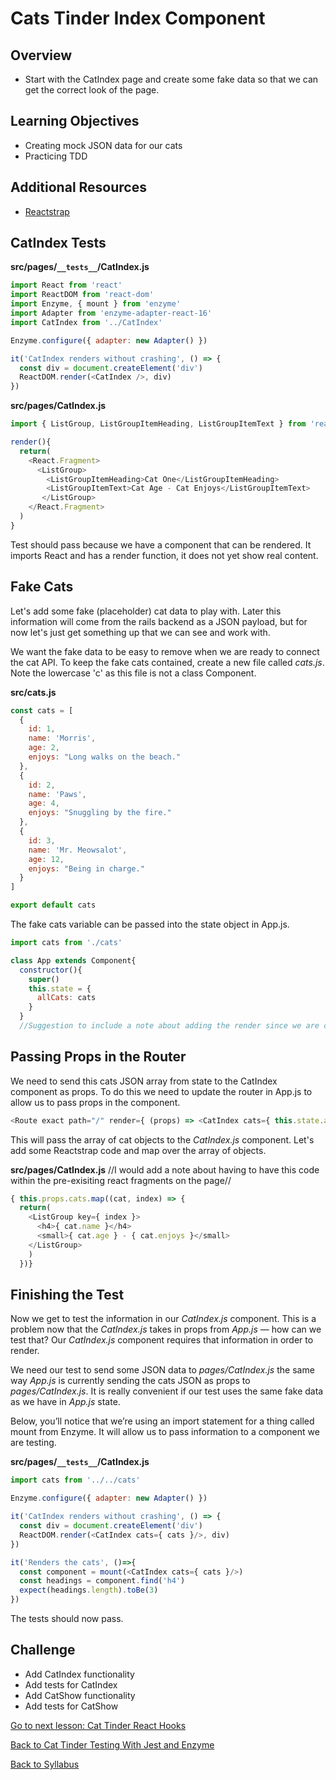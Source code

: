 # Cats Tinder Index Component

## Overview
- Start with the CatIndex page and create some fake data so that we can get the correct look of the page.

## Learning Objectives
- Creating mock JSON data for our cats
- Practicing TDD

## Additional Resources
- [Reactstrap](https://reactstrap.github.io/)

## CatIndex Tests

**src/pages/`__tests__`/CatIndex.js**

```javascript
import React from 'react'
import ReactDOM from 'react-dom'
import Enzyme, { mount } from 'enzyme'
import Adapter from 'enzyme-adapter-react-16'
import CatIndex from '../CatIndex'

Enzyme.configure({ adapter: new Adapter() })

it('CatIndex renders without crashing', () => {
  const div = document.createElement('div')
  ReactDOM.render(<CatIndex />, div)
})
```

**src/pages/CatIndex.js**

```javascript
import { ListGroup, ListGroupItemHeading, ListGroupItemText } from 'reactstrap';

render(){
  return(
    <React.Fragment>
      <ListGroup>
        <ListGroupItemHeading>Cat One</ListGroupItemHeading>
        <ListGroupItemText>Cat Age - Cat Enjoys</ListGroupItemText>
       </ListGroup>
    </React.Fragment>
  )
}
```

Test should pass because we have a component that can be rendered. It imports React and has a render function, it does not yet show real content.


## Fake Cats
Let's add some fake (placeholder) cat data to play with. Later this information will come from the rails backend as a JSON payload, but for now let's just get something up that we can see and work with.

We want the fake data to be easy to remove when we are ready to connect the cat API. To keep the fake cats contained, create a new file called *cats.js*. Note the lowercase 'c' as this file is not a class Component.

**src/cats.js**
```javascript
const cats = [
  {
    id: 1,
    name: 'Morris',
    age: 2,
    enjoys: "Long walks on the beach."
  },
  {
    id: 2,
    name: 'Paws',
    age: 4,
    enjoys: "Snuggling by the fire."
  },
  {
    id: 3,
    name: 'Mr. Meowsalot',
    age: 12,
    enjoys: "Being in charge."
  }
]

export default cats
```

The fake cats variable can be passed into the state object in App.js.

```JavaScript
import cats from './cats'

class App extends Component{
  constructor(){
    super()
    this.state = {
      allCats: cats
    }
  }
  //Suggestion to include a note about adding the render since we are changing this to a class we need to ensure there is a render here. Maybe add the entire section of code here as refrence and then below call at the parts of the code that are important//
```

## Passing Props in the Router
We need to send this cats JSON array from state to the CatIndex component as props. To do this we need to update the router in App.js to allow us to pass props in the component.

```javascript
<Route exact path="/" render={ (props) => <CatIndex cats={ this.state.allCats } /> } />
```

This will pass the array of cat objects to the *CatIndex.js* component. Let's add some Reactstrap code and map over the array of objects.

**src/pages/CatIndex.js**
//I would add a note about having to have this code within the pre-exisiting react fragments on the page//

```javascript
{ this.props.cats.map((cat, index) => {
  return(
    <ListGroup key={ index }>
      <h4>{ cat.name }</h4>
      <small>{ cat.age } - { cat.enjoys }</small>
    </ListGroup>
    )
  })}
```

## Finishing the Test
Now we get to test the information in our *CatIndex.js* component. This is a problem now that the *CatIndex.js* takes in props from *App.js* — how can we test that? Our *CatIndex.js* component requires that information in order to render.

We need our test to send some JSON data to *pages/CatIndex.js* the same way *App.js* is currently sending the cats JSON as props to *pages/CatIndex.js*. It is really convenient if our test uses the same fake data as we have in *App.js* state.

Below, you’ll notice that we’re using an import statement for a thing called mount from Enzyme. It will allow us to pass information to a component we are testing.

**src/pages/`__tests__`/CatIndex.js**

```javascript
import cats from '../../cats'

Enzyme.configure({ adapter: new Adapter() })

it('CatIndex renders without crashing', () => {
  const div = document.createElement('div')
  ReactDOM.render(<CatIndex cats={ cats }/>, div)
})

it('Renders the cats', ()=>{
  const component = mount(<CatIndex cats={ cats }/>)
  const headings = component.find('h4')
  expect(headings.length).toBe(3)
})
```

The tests should now pass.

## Challenge
- Add CatIndex functionality
- Add tests for CatIndex
- Add CatShow functionality
- Add tests for CatShow


[Go to next lesson: Cat Tinder React Hooks](./hooks.md)


[Back to Cat Tinder Testing With Jest and Enzyme](./jest-enzyme.md)

[Back to Syllabus](../../README.md)
